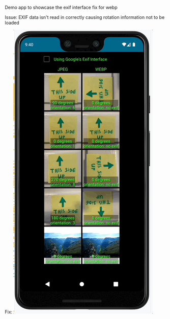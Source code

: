 Demo app to showcase the exif interface fix for webp 

Issue: EXIF data isn't read in correctly causing rotation information not to be loaded

Fix:
<img src="exif-interface-fix.gif">